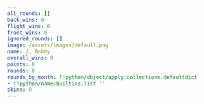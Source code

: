 ```yaml
---
all_rounds: []
back_wins: 0
flight_wins: 0
front_wins: 0
ignored_rounds: []
image: /assets/images/default.png
name: J, Bobby
overall_wins: 0
points: 0
rounds: 0
rounds_by_month: !!python/object/apply:collections.defaultdict
- !!python/name:builtins.list ''
skins: 0
---
```


